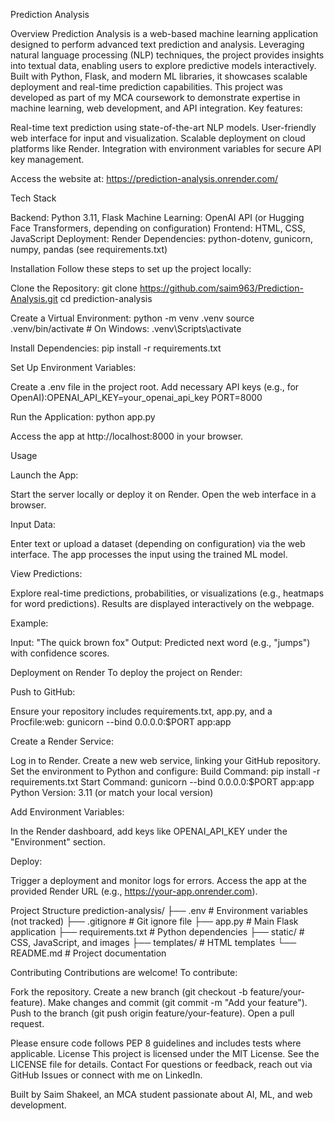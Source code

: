 Prediction Analysis
  
Overview
Prediction Analysis is a web-based machine learning application designed to perform advanced text prediction and analysis. Leveraging natural language processing (NLP) techniques, the project provides insights into textual data, enabling users to explore predictive models interactively. Built with Python, Flask, and modern ML libraries, it showcases scalable deployment and real-time prediction capabilities. This project was developed as part of my MCA coursework to demonstrate expertise in machine learning, web development, and API integration.
Key features:

Real-time text prediction using state-of-the-art NLP models.
User-friendly web interface for input and visualization.
Scalable deployment on cloud platforms like Render.
Integration with environment variables for secure API key management.

Access the website at: https://prediction-analysis.onrender.com/

Tech Stack

Backend: Python 3.11, Flask
Machine Learning: OpenAI API (or Hugging Face Transformers, depending on configuration)
Frontend: HTML, CSS, JavaScript
Deployment: Render
Dependencies: python-dotenv, gunicorn, numpy, pandas (see requirements.txt)

Installation
Follow these steps to set up the project locally:

Clone the Repository:
git clone https://github.com/saim963/Prediction-Analysis.git
cd prediction-analysis


Create a Virtual Environment:
python -m venv .venv
source .venv/bin/activate  # On Windows: .venv\Scripts\activate


Install Dependencies:
pip install -r requirements.txt


Set Up Environment Variables:

Create a .env file in the project root.
Add necessary API keys (e.g., for OpenAI):OPENAI_API_KEY=your_openai_api_key
PORT=8000




Run the Application:
python app.py


Access the app at http://localhost:8000 in your browser.



Usage

Launch the App:

Start the server locally or deploy it on Render.
Open the web interface in a browser.


Input Data:

Enter text or upload a dataset (depending on configuration) via the web interface.
The app processes the input using the trained ML model.


View Predictions:

Explore real-time predictions, probabilities, or visualizations (e.g., heatmaps for word predictions).
Results are displayed interactively on the webpage.


Example:

Input: "The quick brown fox"
Output: Predicted next word (e.g., "jumps") with confidence scores.



Deployment on Render
To deploy the project on Render:

Push to GitHub:

Ensure your repository includes requirements.txt, app.py, and a Procfile:web: gunicorn --bind 0.0.0.0:$PORT app:app




Create a Render Service:

Log in to Render.
Create a new web service, linking your GitHub repository.
Set the environment to Python and configure:
Build Command: pip install -r requirements.txt
Start Command: gunicorn --bind 0.0.0.0:$PORT app:app
Python Version: 3.11 (or match your local version)




Add Environment Variables:

In the Render dashboard, add keys like OPENAI_API_KEY under the "Environment" section.


Deploy:

Trigger a deployment and monitor logs for errors.
Access the app at the provided Render URL (e.g., https://your-app.onrender.com).



Project Structure
prediction-analysis/
├── .env                # Environment variables (not tracked)
├── .gitignore          # Git ignore file
├── app.py              # Main Flask application
├── requirements.txt    # Python dependencies
├── static/             # CSS, JavaScript, and images
├── templates/          # HTML templates
└── README.md           # Project documentation

Contributing
Contributions are welcome! To contribute:

Fork the repository.
Create a new branch (git checkout -b feature/your-feature).
Make changes and commit (git commit -m "Add your feature").
Push to the branch (git push origin feature/your-feature).
Open a pull request.

Please ensure code follows PEP 8 guidelines and includes tests where applicable.
License
This project is licensed under the MIT License. See the LICENSE file for details.
Contact
For questions or feedback, reach out via GitHub Issues or connect with me on LinkedIn.

Built by Saim Shakeel, an MCA student passionate about AI, ML, and web development.
